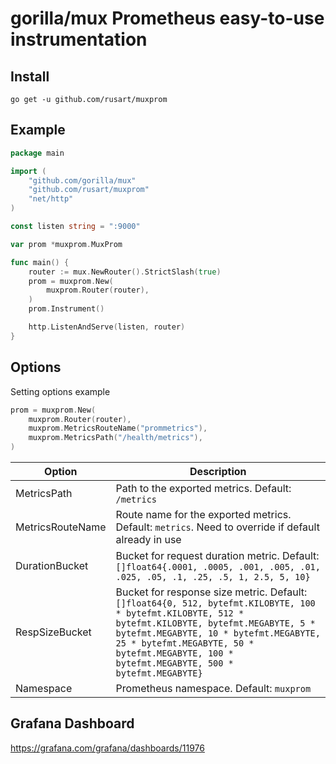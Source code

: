 # gorilla/mux Prometheus easy-to-use instrumentation

## Install
`go get -u github.com/rusart/muxprom`


## Example
```go
package main

import (
	"github.com/gorilla/mux"
	"github.com/rusart/muxprom"
	"net/http"
)

const listen string = ":9000"

var prom *muxprom.MuxProm

func main() {
	router := mux.NewRouter().StrictSlash(true)
	prom = muxprom.New(
		muxprom.Router(router),
	)
	prom.Instrument()

	http.ListenAndServe(listen, router)
}
```

## Options
Setting options example
```go
prom = muxprom.New(
    muxprom.Router(router),
    muxprom.MetricsRouteName("prommetrics"),
    muxprom.MetricsPath("/health/metrics"),
)

```

|Option|Description|
|---|---|
|MetricsPath|Path to the exported metrics. Default: `/metrics`|
|MetricsRouteName|Route name for the exported metrics. Default: `metrics`. Need to override if default already in use|
|DurationBucket|Bucket for request duration metric. Default: `[]float64{.0001, .0005, .001, .005, .01, .025, .05, .1, .25, .5, 1, 2.5, 5, 10}`|
|RespSizeBucket|Bucket for response size metric. Default: `[]float64{0, 512, bytefmt.KILOBYTE, 100 * bytefmt.KILOBYTE, 512 * bytefmt.KILOBYTE, bytefmt.MEGABYTE, 5 * bytefmt.MEGABYTE, 10 * bytefmt.MEGABYTE, 25 * bytefmt.MEGABYTE, 50 * bytefmt.MEGABYTE, 100 * bytefmt.MEGABYTE, 500 * bytefmt.MEGABYTE}`|
|Namespace|Prometheus namespace. Default: `muxprom`|

## Grafana Dashboard
https://grafana.com/grafana/dashboards/11976
